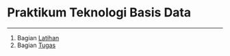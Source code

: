 # Praktikum Teknologi Basis Data
---

1. Bagian [Latihan](https://github.com/Cintiya1819/tekn-basis-data/blob/master/minggu-11/latihan.md)
2. Bagian [Tugas](https://github.com/Cintiya1819/tekn-basis-data/blob/master/minggu-11/tugas.md)